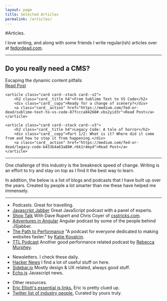 ```yaml
---
layout: page
title: Selected Articles
permalink: /articles/
---
```



#Articles.

I love writing, and along with some friends I write regular(ish) articles over at <a href="http://www.fedordead.com/" target="_blank">fedordead.com</a>.

<hr class="hr hr--line" />

<section class="articles">
	<article class="card card--stack card--v1">
		<h2 class="card__title h4">Do you really need a CMS?</h2>
		<div class="card__copy">Escaping the dynamic content pitfalls</div>
		<a class="card__action" href="https://medium.com/fed-or-dead/do-you-really-need-a-cms-d702aaafb09#.a691ao5do">Read Post</a>
	</article>
	
	<article class="card card--stack card--v2">
		<h2 class="card__title h4">From Sublime Text to VS Code</h2>
		<div class="card__copy">Ready for a change of scenery?</div>
		<a class="card__action" href="https://medium.com/fed-or-dead/sublime-text-to-vs-code-87fccca84268#.vbs2yid3r">Read Post</a>
	</article>
	
	<article class="card card--stack card--v3">
		<h2 class="card__title h4">Legacy Code: A tale of horror</h2>
		<div class="card__copy">Part 1/2: What is it? Where did it come from and how to stop it from happening.</div>
		<a class="card__action" href="https://medium.com/fed-or-dead/legacy-code-b433b4a63a88#.r6k1r4myd">Read Post</a>
	</article>
</section>

<hr class="hr hr--line" />

One challenge of this industry is the breakneck speed of change. Writing is an effort to try and stay on top as I find it the best way to learn.
	
In addition, the below is a list of blogs and podcasts that I have built up over the years. Created by people a lot smarter than me these have helped me immensely.

<hr class="hr" />

<ul class="listing-block listing-block--alt1">
	<li class="listing__title">
		Podcasts. <span>Great for travelling.</span>
	</li>
	<li class="listing-block__item"><a href="https://devchat.tv/js-jabber/">Javascript Jabber</a> <span>Great JavaScript podcast with a panel of experts.</span></li>
	<li class="listing-block__item"><a href="http://shoptalkshow.com/">Shop Talk</a> <span>With Dave Rupert and Chris Coyer of <a href="http://www.csstricks.com">csstricks.com</a>.</span></li>
	<li class="listing-block__item"><a href="https://devchat.tv/adventures-in-angular">Adventures in Angular</a> <span>Angular podcast by some of the people behind JSjabber.</span></li> 
	<li class="listing-block__item"><a href="http://pathtoperf.com/">The Path to Performance</a> <span>"A podcast for everyone dedicated to making websites faster." by <a href="https://twitter.com/katiekovalcin">Katie Kovalcin</a>.</span></li>
	<li class="listing-block__item"><a href="http://ttlpodcast.com/">TTL Podcast</a> <span>Another good performance related podcast by <a href="http://rmurphey.com/">Rebecca Murphey</a>.</span></li>
</ul>

<ul class="listing-block listing-block--alt2">
	<li class="listing__title">Newsletters. <span>I check these daily.</span></li>
	<li class="listing-block__item"><a href="https://news.ycombinator.com/">Hacker News</a> <span>I find a lot of useful stuff on here.</span></li>
	<li class="listing-block__item"><a href="http://Sidebar.io/">Sidebar.io</a> <span>Mostly design &amp; UX related, always good stuff.</span></li>
	<li class="listing-block__item"><a href="http://www.echojs.com/">Echo.js</a> <span>Javascript news.</span></li>
</ul>

<ul class="listing-block listing-block--alt3">
	<li class="listing__title">Other resources.</li>
	<li class="listing-block__item"><a href="https://github.com/ericelliott/essential-javascript-links">Eric Elliott's essential js links.</a> <span>Eric is pretty clued up.</span></li>
	<li class="listing-block__item"><a href="https://twitter.com/bardguyver/lists/web-development">Twitter list of industry people.</a> <span>Curated by yours truly.</span></li>
</ul>
